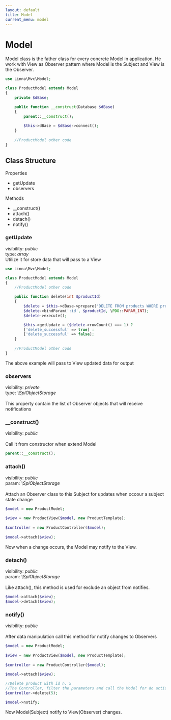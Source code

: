 ```yaml
---
layout: default
title: Model
current_menu: model
---
```


# Model

Model class is the father class for every concrete Model in application. He work with View as Observer pattern where Model is the Subject and View is the Observer.

```php
use Linna\Mvc\Model;

class ProductModel extends Model
{
    private $dBase;

    public function __construct(Database $dBase)
    {
        parent::__construct();
        
        $this->dBase = $dBase->connect();
    }
    
    //ProductModel other code
}
```

## Class Structure

Properties
- getUpdate
- observers

Methods
- __construct()
- attach()
- detach()
- notify()

### getUpdate
visibility: *public*<br/>
type: *array*<br/>
Utilize it for store data that will pass to a View
```php
use Linna\Mvc\Model;

class ProductModel extends Model
{
    //ProductModel other code

    public function delete(int $productId)
    {
        $delete = $this->dBase->prepare('DELETE FROM products WHERE product_id = :id');
        $delete->bindParam(':id', $productId, \PDO::PARAM_INT);
        $delete->execute();

        $this->getUpdate = ($delete->rowCount() === 1) ? 
        ['delete_successful' => true] : 
        ['delete_successful' => false];
    }
    
    //ProductModel other code
}
```
The above example will pass to View updated data for output

### observers
visibility: *private*<br/>
type: *\SplObjectStorage*<br/><br/>
This property contain the list of Observer objects that will receive notifications

### __construct()
visibility: *public*<br/><br/>
Call it from constructor when extend Model
```php
parent::__construct();
```

### attach()
visibility: *public*<br/>
param: *\SplObjectStorage*<br/><br/>
Attach an Observer class to this Subject for updates when occour a subject state change
```php
$model = new ProductModel;
        
$view = new ProductView($model, new ProductTemplate);
        
$controller = new ProductController($model);
        
$model->attach($view);
```
Now when a change occurs, the Model may notify to the View.

### detach()
visibility: *public*<br/>
param: *\SplObjectStorage*<br/><br/>
Like attach(), this method is used for exclude an object from notifies.
```php
$model->attach($view);
$model->detach($view);
```
### notify()
visibility: *public*<br/><br>
After data manipulation call this method for notify changes to Observers
```php
$model = new ProductModel;
        
$view = new ProductView($model, new ProductTemplate);
        
$controller = new ProductController($model);
        
$model->attach($view);

//Delete product with id n. 5
//The Controller, filter the parameters and call the Model for do actions on data
$controller->delete(5);

$model->notify;
```
Now Model(Subject) notify to View(Observer) changes.
